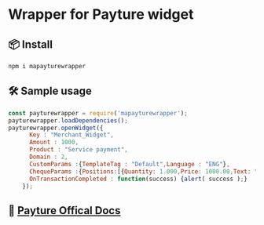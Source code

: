 # Wrapper for Payture widget

## 📦 Install

```
npm i mapayturewrapper
```

## 🛠️ Sample usage

```javascript
const payturewrapper = require('mapayturewrapper');
payturewrapper.loadDependencies();
payturewrapper.openWidget({
      Key : "Merchant_Widget",
      Amount : 1000,
      Product : "Service payment",
      Domain : 2,
      CustomParams :{TemplateTag : "Default",Language : "ENG"},
      ChequeParams :{Positions:[{Quantity: 1.000,Price: 1000.00,Text: "Service"}],CustomerContact : "",Message: "Cheque Payture for Service"},
      OnTransactionCompleted : function(success) {alert( success );}
    });
```

## 🔗 [Payture Offical Docs](https://payture.com/en/api/#widget-docs_)